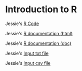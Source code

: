 Introduction to R
==============


Jessie's [R Code](Intro2R/Intro2R.R)

Jessie's [R documentation (html)](Intro2R/Intro2R.md)

Jessie's [R documentation (doc)](Intro2R/Intro2R.docx)

Jessie's [Input txt file](Intro2R/raw_counts.txt)

Jessie's [Input csv file](Intro2R/raw_counts.csv)
